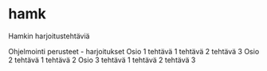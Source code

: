 # hamk
Hamkin harjoitustehtäviä

Ohjelmointi perusteet - harjoitukset
Osio 1
    tehtävä 1
    tehtävä 2
    tehtävä 3
Osio 2
    tehtävä 1
    tehtävä 2
Osio 3
    tehtävä 1
    tehtävä 2
    tehtävä 3